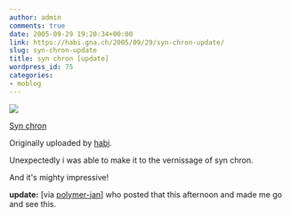 ```yaml
---
author: admin
comments: true
date: 2005-09-29 19:20:34+00:00
link: https://habi.gna.ch/2005/09/29/syn-chron-update/
slug: syn-chron-update
title: syn chron [update]
wordpress_id: 75
categories:
- moblog
---
```



[![](https://static.flickr.com/32/47788242_6b6620e1d1_m.jpg)](https://www.flickr.com/photos/habi/47788242/)



[Syn chron](https://www.flickr.com/photos/habi/47788242/)



Originally uploaded by [habi](https://www.flickr.com/people/habi/).







Unexpectedly i was able to make it to the vernissage of syn chron.



And it's mighty impressive!



  

**update:** [via [polymer-jan](https://pieceoplastic.com/index.php/2045/syn-chron/)] who posted that this afternoon and made me go and see this.  

